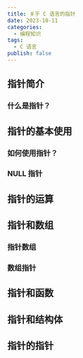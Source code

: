 ```yaml
---
title: 关于 C 语言的指针
date: 2023-10-11
categories:
  - 编程知识
tags:
  - C 语言
publish: false
---
```




## 指针简介



### 什么是指针？

## 指针的基本使用

### 如何使用指针？

### NULL 指针

## 指针的运算

## 指针和数组

### 指针数组

### 数组指针

## 指针和函数

## 指针和结构体

## 指针的指针
